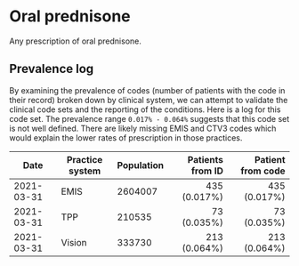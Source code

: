 # Oral prednisone

Any prescription of oral prednisone.

## Prevalence log

By examining the prevalence of codes (number of patients with the code in their record) broken down by clinical system, we can attempt to validate the clinical code sets and the reporting of the conditions. Here is a log for this code set. The prevalence range `0.017% - 0.064%` suggests that this code set is not well defined. There are likely missing EMIS and CTV3 codes which would explain the lower rates of prescription in those practices.

| Date       | Practice system | Population | Patients from ID | Patient from code |
| ---------- | --------------- | ---------- | ---------------: | ----------------: |
| 2021-03-31 | EMIS            | 2604007    |     435 (0.017%) |      435 (0.017%) |
| 2021-03-31 | TPP             | 210535     |      73 (0.035%) |       73 (0.035%) |
| 2021-03-31 | Vision          | 333730     |     213 (0.064%) |      213 (0.064%) |
